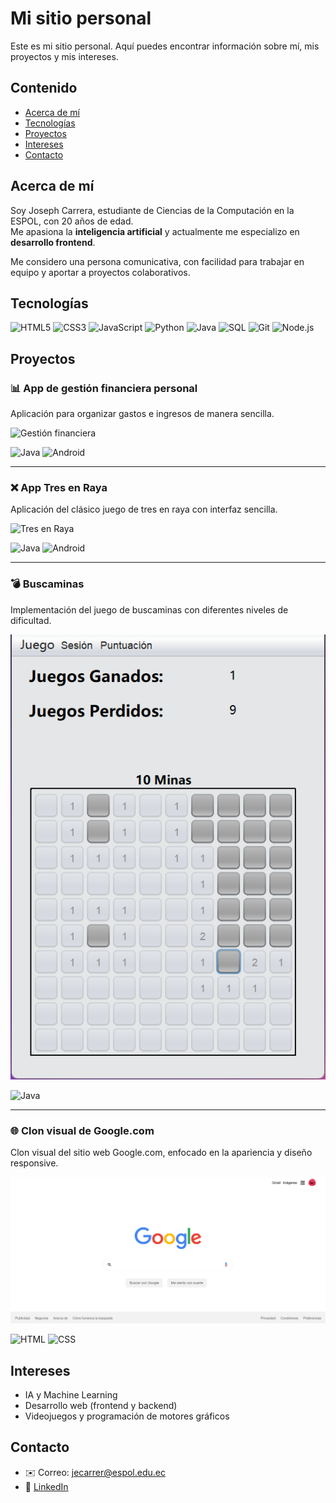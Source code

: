 # Mi sitio personal

Este es mi sitio personal. Aquí puedes encontrar información sobre mí, mis
proyectos y mis intereses.

## Contenido
- [Acerca de mí](#acerca-de-mí)
- [Tecnologías](#tecnologías)
- [Proyectos](#proyectos)
- [Intereses](#intereses)
- [Contacto](#contacto)  

## Acerca de mí

Soy Joseph Carrera, estudiante de Ciencias de la Computación en la ESPOL, con 20 años de edad.  
Me apasiona la **inteligencia artificial** y actualmente me especializo en **desarrollo frontend**.  

Me considero una persona comunicativa, con facilidad para trabajar en equipo y aportar a proyectos colaborativos.  

## Tecnologías

![HTML5](https://img.shields.io/badge/HTML5-E34F26?style=for-the-badge&logo=html5&logoColor=white)
![CSS3](https://img.shields.io/badge/CSS3-1572B6?style=for-the-badge&logo=css3&logoColor=white)
![JavaScript](https://img.shields.io/badge/JavaScript-F7DF1E?style=for-the-badge&logo=javascript&logoColor=black)
![Python](https://img.shields.io/badge/Python-3776AB?style=for-the-badge&logo=python&logoColor=white)
![Java](https://img.shields.io/badge/Java-007396?style=for-the-badge&logo=java&logoColor=white)
![SQL](https://img.shields.io/badge/SQL-4479A1?style=for-the-badge&logo=postgresql&logoColor=white)
![Git](https://img.shields.io/badge/Git-F05032?style=for-the-badge&logo=git&logoColor=white)
![Node.js](https://img.shields.io/badge/Node.js-339933?style=for-the-badge&logo=node.js&logoColor=white)


## Proyectos

### 📊 App de gestión financiera personal  
Aplicación para organizar gastos e ingresos de manera sencilla.  

![Gestión financiera](assets/finanzas.png)

![Java](https://img.shields.io/badge/Java-007396?style=for-the-badge&logo=java&logoColor=white)
![Android](https://img.shields.io/badge/Android-3DDC84?style=for-the-badge&logo=android&logoColor=white)

---

### ❌ App Tres en Raya  
Aplicación del clásico juego de tres en raya con interfaz sencilla.  

![Tres en Raya](assets/tres-en-raya.png)

![Java](https://img.shields.io/badge/Java-007396?style=for-the-badge&logo=java&logoColor=white)
![Android](https://img.shields.io/badge/Android-3DDC84?style=for-the-badge&logo=android&logoColor=white)

---

### 💣 Buscaminas  
Implementación del juego de buscaminas con diferentes niveles de dificultad.

![Buscaminas](assets/buscaminas.png)

![Java](https://img.shields.io/badge/Java-007396?style=for-the-badge&logo=java&logoColor=white)

---

### 🌐 Clon visual de Google.com  
Clon visual del sitio web Google.com, enfocado en la apariencia y diseño responsive.

![Clon Google](assets/google-clon.png)

![HTML](https://img.shields.io/badge/HTML5-E34F26?style=for-the-badge&logo=html5&logoColor=white)
![CSS](https://img.shields.io/badge/CSS3-1572B6?style=for-the-badge&logo=css3&logoColor=white)

  
## Intereses

- IA y Machine Learning
- Desarrollo web (frontend y backend)
- Videojuegos y programación de motores gráficos


## Contacto
- ✉️ Correo: jecarrer@espol.edu.ec
- 💼 [LinkedIn](www.linkedin.com/in/joseph-carrera-4b959b309) 
